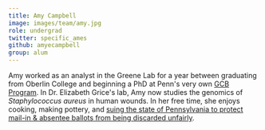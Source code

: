 ```yaml
---
title: Amy Campbell
image: images/team/amy.jpg
role: undergrad
twitter: specific_ames
github: amyecampbell
group: alum
---
```


Amy worked as an analyst in the Greene Lab for a year between graduating from Oberlin College and beginning a PhD at Penn's very own [GCB Program](https://www.med.upenn.edu/gcb/).
In Dr. Elizabeth Grice's lab, Amy now studies the genomics of *Staphylococcus aureus* in human wounds.
In her free time, she enjoys cooking, making pottery, and [suing the state of Pennsylvania to protect mail-in & absentee ballots from being discarded unfairly](https://campaignlegal.org/update/pennsylvania-can-no-longer-reject-ballots-solely-based-signature-match-issues?fbclid=IwAR35GypcjxtNO6bB0ilqvdGWr-xEwNB20M4U4-wgq0cbf4t4sqf2WcVEvyk). 
